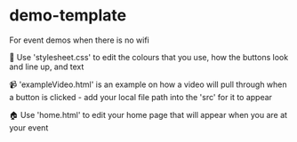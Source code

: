 # demo-template
For event demos when there is no wifi

🎨 Use 'stylesheet.css' to edit the colours that you use, how the buttons look and line up, and text 

📹 'exampleVideo.html' is an example on how a video will pull through when a button is clicked - add your local file path into the 'src' for it to appear

🏠 Use 'home.html' to edit your home page that will appear when you are at your event
